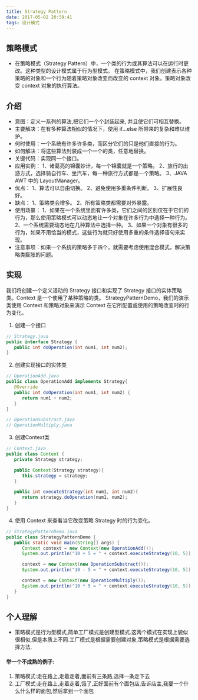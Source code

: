 ```yaml
---
title: Strategy Pattern
date: 2017-05-02 20:59:41
tags: 设计模式
---
```


## 策略模式
* 在策略模式（Strategy Pattern）中，一个类的行为或其算法可以在运行时更改。这种类型的设计模式属于行为型模式。
在策略模式中，我们创建表示各种策略的对象和一个行为随着策略对象改变而改变的 context 对象。策略对象改变 context 对象的执行算法。

## 介绍
* 意图：定义一系列的算法,把它们一个个封装起来, 并且使它们可相互替换。
* 主要解决：在有多种算法相似的情况下，使用 if...else 所带来的复杂和难以维护。
* 何时使用：一个系统有许多许多类，而区分它们的只是他们直接的行为。
* 如何解决：将这些算法封装成一个一个的类，任意地替换。
* 关键代码：实现同一个接口。
* 应用实例： 1、诸葛亮的锦囊妙计，每一个锦囊就是一个策略。 2、旅行的出游方式，选择骑自行车、坐汽车，每一种旅行方式都是一个策略。 3、JAVA AWT 中的 LayoutManager。
* 优点： 1、算法可以自由切换。 2、避免使用多重条件判断。 3、扩展性良好。
* 缺点： 1、策略类会增多。 2、所有策略类都需要对外暴露。
* 使用场景： 1、如果在一个系统里面有许多类，它们之间的区别仅在于它们的行为，那么使用策略模式可以动态地让一个对象在许多行为中选择一种行为。 2、一个系统需要动态地在几种算法中选择一种。 3、如果一个对象有很多的行为，如果不用恰当的模式，这些行为就只好使用多重的条件选择语句来实现。
* 注意事项：如果一个系统的策略多于四个，就需要考虑使用混合模式，解决策略类膨胀的问题。

## 实现
我们将创建一个定义活动的 Strategy 接口和实现了 Strategy 接口的实体策略类。Context 是一个使用了某种策略的类。
StrategyPatternDemo，我们的演示类使用 Context 和策略对象来演示 Context 在它所配置或使用的策略改变时的行为变化。
1. 创建一个接口
```java
// Strategy.java
public interface Strategy {
   public int doOperation(int num1, int num2);
}
```
2. 创建实现接口的实体类
```java
// OperationAdd.java
public class OperationAdd implements Strategy{
   @Override
   public int doOperation(int num1, int num2) {
      return num1 + num2;
   }
}

// OperationSubstract.java
// OperationMultiply.java
```
3. 创建Context类
```java
// Context.java
public class Context {
   private Strategy strategy;

   public Context(Strategy strategy){
      this.strategy = strategy;
   }

   public int executeStrategy(int num1, int num2){
      return strategy.doOperation(num1, num2);
   }
}
```

4. 使用 Context 来查看当它改变策略 Strategy 时的行为变化。
```java
// StrategyPatternDemo.java
public class StrategyPatternDemo {
   public static void main(String[] args) {
      Context context = new Context(new OperationAdd());
      System.out.println("10 + 5 = " + context.executeStrategy(10, 5));

      context = new Context(new OperationSubstract());
      System.out.println("10 - 5 = " + context.executeStrategy(10, 5));

      context = new Context(new OperationMultiply());
      System.out.println("10 * 5 = " + context.executeStrategy(10, 5));
   }
}
```
## 个人理解
* 策略模式是行为型模式,简单工厂模式是创建型模式.这两个模式在实现上貌似很相似,但是本质上不同.工厂模式是根据需要创建对象,策略模式是根据需要选择方法.

#### 举一个不成熟的例子:
1. 策略模式:走在路上,走着走着,面前有三条路,选择一条走下去
2. 工厂模式:走在路上,走着走着,饿了,正好面前有个面包店,告诉店主,我要一个什么什么样的面包,然后拿到一个面包
